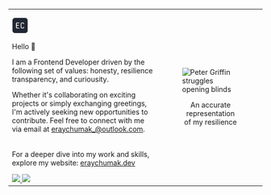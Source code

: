 <table>
  <tbody>
    <tr>
      <td>
        <p></p>
        <img src="./assets/logo.png" alt="personal logo">
        <p></p>
        <p>Hello 👋</p>
        <p>
          I am a Frontend Developer driven by the following set of values:
          honesty, resilience transparency, and curiousity.
        </p>
        <p>
          Whether it's collaborating on exciting projects or simply
          exchanging greetings, I'm actively seeking new opportunities
          to contribute. Feel free to connect with me via email at
          <a href="mailto:eraychumak_@outlook.com">eraychumak_@outlook.com</a>.
        </p>
        <p></p>
      </td>
      <td rowspan="2">
        <figure>
          <img
            src="./assets/resilience.gif"
            alt="Peter Griffin struggles opening blinds"
            width="256px"
          >
          <figcaption>
            <p align="center">An accurate representation of my resilience</p>
          </figcaption>
        </figure>
      </td>
    </tr>
    <tr>
      <td>
        <p>
          For a deeper dive into my work and skills, explore my
          website: <a href="https://eraychumak.dev/">eraychumak.dev</a>
        </p>
        <a href="https://www.linkedin.com/in/eray-chumak/">
          <img src="https://img.shields.io/badge/-LinkedIn-0e76a8?style=flat&logo=Linkedin&logoColor=white">
        </a>
        <img src="https://img.shields.io/badge/Open_Source-🧑‍💻-blue">
      </td>
    </tr>
  </tbody>
</table>
